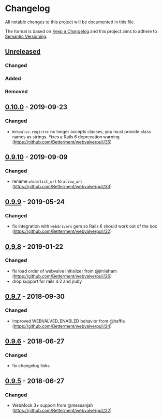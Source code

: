 # Changelog
All notable changes to this project will be documented in this file.

The format is based on [Keep a Changelog](http://keepachangelog.com/en/1.0.0/)
and this project aims to adhere to [Semantic Versioning](http://semver.org/spec/v2.0.0.html).

## [Unreleased]
### Changed
### Added
### Removed

## [0.10.0] - 2019-09-23
### Changed
- `Webvalve.register` no longer accepts classes; you must provide class names as strings. Fixes a Rails 6 deprecation warning. (https://github.com/Betterment/webvalve/pull/35)

## [0.9.10] - 2019-09-09
### Changed
- rename `whitelist_url` to `allow_url` (https://github.com/Betterment/webvalve/pull/33)

## [0.9.9] - 2019-05-24
### Changed
- fix integration with `webdrivers` gem so Rails 6 should work out of the box (https://github.com/Betterment/webvalve/pull/32)

## [0.9.8] - 2019-01-22
### Changed
- fix load order of webvalve initializer from @jmileham (https://github.com/Betterment/webvalve/pull/26)
- drop support for rails 4.2 and jruby

## [0.9.7] - 2018-09-30
### Changed
- Improved WEBVALVED_ENABLED behavior from @haffla (https://github.com/Betterment/webvalve/pull/24)

## [0.9.6] - 2018-06-27
### Changed
- fix changelog links

## [0.9.5] - 2018-06-27
### Changed
- WebMock 3+ support from @messanjah (https://github.com/Betterment/webvalve/pull/22)

[Unreleased]: https://github.com/Betterment/webvalve/compare/v0.10.0...HEAD
[0.10.0]: https://github.com/Betterment/webvalve/compare/v0.9.10...v0.10.0
[0.9.10]: https://github.com/Betterment/webvalve/compare/v0.9.9...v0.9.10
[0.9.9]: https://github.com/Betterment/webvalve/compare/v0.9.8...v0.9.9
[0.9.8]: https://github.com/Betterment/webvalve/compare/v0.9.7...v0.9.8
[0.9.7]: https://github.com/Betterment/webvalve/compare/v0.9.6...v0.9.7
[0.9.6]: https://github.com/Betterment/webvalve/compare/v0.9.5...v0.9.6
[0.9.5]: https://github.com/Betterment/webvalve/compare/v0.9.4...v0.9.5
